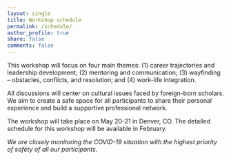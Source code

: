 ```yaml
---
layout: single
title: Workshop schedule
permalink: /schedule/
author_profile: true
share: false
comments: false
---
```



This workshop will focus on four main themes: 
(1) career trajectories and leadership development; 
(2) mentoring and communication; 
(3) wayfinding – obstacles, conflicts, and resolution; and 
(4) work-life integration. 

All discussions will center on cultural issues faced by foreign-born scholars. We aim to create a safe space for all participants to share their personal experience and build a supportive professional network. 

The workshop will take place on May 20-21 in Denver, CO. The detailed schedule for this workshop will be available in February. 

_We are closely monitoring the COVID-19 situation with the highest priority of safety of all our participants._

